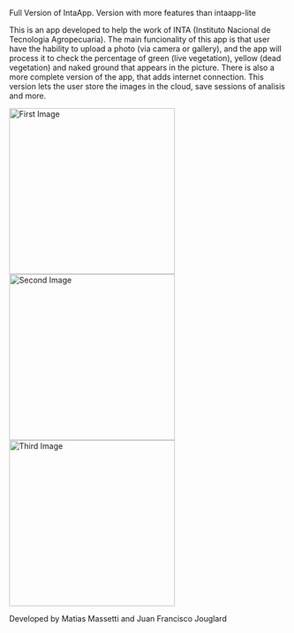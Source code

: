 <link rel="stylesheet" type="text/css" href="./ReadmeStyle.css" />

Full Version of IntaApp. Version with more features than intaapp-lite

This is an app developed to help the work of INTA (Instituto Nacional de Tecnologia Agropecuaria). The main funcionality of this app is that user have the hability to upload a photo (via camera or gallery), and the app will process it to check the percentage of green (live vegetation), yellow (dead vegetation) and naked ground that appears in the picture. There is also a more complete version of the app, that adds internet connection. This version lets the user store the images in the cloud, save sessions of analisis and more.

<img src="./captures/Screenshot_20200621-001959_IntaApp.jpg#image"
	title="First Image" width="300" />
  <img src="./captures/Screenshot_20200620-204116_IntaApp.jpg#image"
	title="Second Image" width="300"  />
  <img src="./captures/Screenshot_20200620-204320_IntaApp.jpg#image"
	title="Third Image" width="300"  />

Developed by Matias Massetti and Juan Francisco Jouglard
